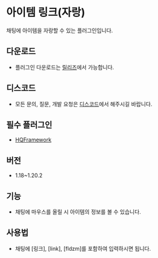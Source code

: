 # 아이템 링크(자랑)
채팅에 아이템을 자랑할 수 있는 플러그인입니다.

## 다운로드
* 플러그인 다운로드는 [릴리즈](https://github.com/CosinePlugin/HQItemLink/releases)에서 가능합니다.

## 디스코드
* 모든 문의, 질문, 개발 요청은 [디스코드](https://discord.gg/hqservice)에서 해주시길 바랍니다.

## 필수 플러그인
*  [HQFramework](https://github.com/HQService/HQFramework)

## 버전
* 1.18~1.20.2

## 기능
* 채팅에 마우스를 올릴 시 아이템의 정보를 볼 수 있습니다.

## 사용법
* 채팅에 [링크], [link], [fldzm]를 포함하여 입력하시면 됩니다.

